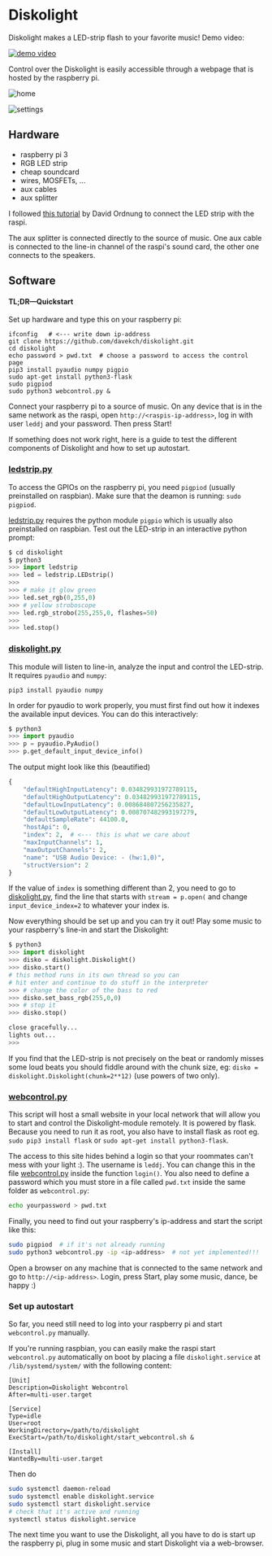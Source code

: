 # Diskolight

Diskolight makes a LED-strip flash to your favorite music!
Demo video:

[![demo video](https://img.youtube.com/vi/i0-qI-DSFXs/0.jpg)](https://www.youtube.com/watch?v=i0-qI-DSFXs)

Control over the Diskolight is easily accessible through a webpage that is hosted by the raspberry pi.

![home](img/home.png)

![settings](img/settings.png)

## Hardware
 - raspberry pi 3
 - RGB LED strip
 - cheap soundcard
 - wires, MOSFETs, ...
 - aux cables
 - aux splitter

I followed [this tutorial](https://dordnung.de/raspberrypi-ledstrip/) by David Ordnung to connect the LED strip with the raspi.

The aux splitter is connected directly to the source of music. One aux cable is connected to the line-in channel of the raspi's sound card, the other one connects to the speakers.

## Software

#### TL;DR—Quickstart
Set up hardware and type this on your raspberry pi:

    ifconfig   # <--- write down ip-address
    git clone https://github.com/davekch/diskolight.git
    cd diskolight
    echo password > pwd.txt  # choose a password to access the control page
    pip3 install pyaudio numpy pigpio
    sudo apt-get install python3-flask
    sudo pigpiod
    sudo python3 webcontrol.py &

Connect your raspberry pi to a source of music. On any device that is in the same network as the raspi, open `http://<raspis-ip-address>`, log in with user `leddj` and your password.
Then press Start!

If something does not work right, here is a guide to test the different components of Diskolight and how to set up autostart.

### [ledstrip.py](ledstrip.py)
To access the GPIOs on the raspberry pi, you need `pigpiod` (usually preinstalled on raspbian). Make sure that the deamon is running: `sudo pigpiod`.

[ledstrip.py](ledstrip.py) requires the python module `pigpio` which is usually also preinstalled on raspbian.
Test out the LED-strip in an interactive python prompt:

```python
$ cd diskolight
$ python3
>>> import ledstrip
>>> led = ledstrip.LEDstrip()
>>>
>>> # make it glow green
>>> led.set_rgb(0,255,0)
>>> # yellow stroboscope
>>> led.rgb_strobo(255,255,0, flashes=50)
>>>
>>> led.stop()
```

### [diskolight.py](diskolight.py)
This module will listen to line-in, analyze the input and control the LED-strip. It requires `pyaudio` and `numpy`:
```
pip3 install pyaudio numpy
```
In order for pyaudio to work properly, you must first find out how it indexes the available input devices. You can do this interactively:
```python
$ python3
>>> import pyaudio
>>> p = pyaudio.PyAudio()
>>> p.get_default_input_device_info()
```
The output might look like this (beautified)
```python
{
    "defaultHighInputLatency": 0.034829931972789115,
    "defaultHighOutputLatency": 0.034829931972789115,
    "defaultLowInputLatency": 0.008684807256235827,
    "defaultLowOutputLatency": 0.008707482993197279,
    "defaultSampleRate": 44100.0,
    "hostApi": 0,
    "index": 2,  # <--- this is what we care about
    "maxInputChannels": 1,
    "maxOutputChannels": 2,
    "name": "USB Audio Device: - (hw:1,0)",
    "structVersion": 2
}
```
If the value of `index` is something different than 2, you need to go to [diskolight.py](diskolight.py), find the line that starts with `stream = p.open(` and change `input_device_index=2` to whatever your index is.

Now everything should be set up and you can try it out! Play some music to your raspberry's line-in and start the Diskolight:
```python
$ python3
>>> import diskolight
>>> disko = diskolight.Diskolight()
>>> disko.start()
# this method runs in its own thread so you can
# hit enter and continue to do stuff in the interpreter
>>> # change the color of the bass to red
>>> disko.set_bass_rgb(255,0,0)
>>> # stop it
>>> disko.stop()

close gracefully...
lights out...
>>>
```
If you find that the LED-strip is not precisely on the beat or randomly misses some loud beats you should fiddle around with the chunk size, eg: `disko = diskolight.Diskolight(chunk=2**12)` (use powers of two only).


### [webcontrol.py](webcontrol.py)
This script will host a small website in your local network that will allow you to start and control the Diskolight-module remotely.
It is powered by flask. Because you need to run it as root, you also have to install flask as root eg. `sudo pip3 install flask` or `sudo apt-get install python3-flask`.

The access to this site hides behind a login so that your roommates can't mess with your light :). The username is `leddj`. You can change this in the file  [webcontrol.py](webcontrol.py) inside the function `login()`. You also need to define a password which you must store in a file called `pwd.txt` inside the same folder as `webcontrol.py`:
```bash
echo yourpassword > pwd.txt
```

Finally, you need to find out your raspberry's ip-address and start the script like this:

```bash
sudo pigpiod  # if it's not already running
sudo python3 webcontrol.py -ip <ip-address>  # not yet implemented!!!
```
Open a browser on any machine that is connected to the same network and go to `http://<ip-address>`. Login, press Start, play some music, dance, be happy :)


### Set up autostart
So far, you need still need to log into your raspberry pi and start `webcontrol.py` manually.

If you're running raspbian, you can easily make the raspi start `webcontrol.py` automatically on boot by placing a file `diskolight.service` at `/lib/systemd/system/` with the following content:
```
[Unit]
Description=Diskolight Webcontrol
After=multi-user.target

[Service]
Type=idle
User=root
WorkingDirectory=/path/to/diskolight
ExecStart=/path/to/diskolight/start_webcontrol.sh &

[Install]
WantedBy=multi-user.target
```

Then do
```bash
sudo systemctl daemon-reload
sudo systemctl enable diskolight.service
sudo systemctl start diskolight.service
# check that it's active and running
systemctl status diskolight.service
```

The next time you want to use the Diskolight, all you have to do is start up the raspberry pi, plug in some music and start Diskolight via a web-browser.
